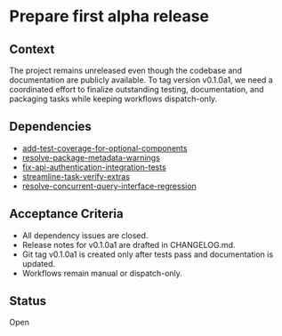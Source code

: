 # Prepare first alpha release

## Context
The project remains unreleased even though the codebase and documentation are
publicly available. To tag version v0.1.0a1, we need a coordinated effort to
finalize outstanding testing, documentation, and packaging tasks while keeping
workflows dispatch-only.

## Dependencies
- [add-test-coverage-for-optional-components](add-test-coverage-for-optional-components.md)
- [resolve-package-metadata-warnings](resolve-package-metadata-warnings.md)
- [fix-api-authentication-integration-tests](archive/fix-api-authentication-integration-tests.md)
- [streamline-task-verify-extras](streamline-task-verify-extras.md)
- [resolve-concurrent-query-interface-regression](resolve-concurrent-query-interface-regression.md)

## Acceptance Criteria
- All dependency issues are closed.
- Release notes for v0.1.0a1 are drafted in CHANGELOG.md.
- Git tag v0.1.0a1 is created only after tests pass and documentation is updated.
- Workflows remain manual or dispatch-only.

## Status
Open

